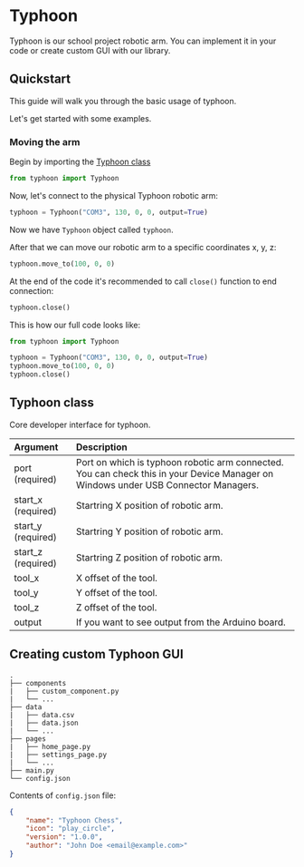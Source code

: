 # Typhoon

Typhoon is our school project robotic arm. You can implement it in your code or create custom GUI with our library.

## Quickstart

This guide will walk you through the basic usage of typhoon.

Let's get started with some examples.

### Moving the arm

Begin by importing the [Typhoon class](#typhoon-class)

```python
from typhoon import Typhoon
```

Now, let's connect to the physical Typhoon robotic arm:

```python
typhoon = Typhoon("COM3", 130, 0, 0, output=True)
```

Now we have `Typhoon` object called `typhoon`.

After that we can move our robotic arm to a specific coordinates x, y, z:

```python
typhoon.move_to(100, 0, 0)
```

At the end of the code it's recommended to call `close()` function to end connection:

```python
typhoon.close()
```

This is how our full code looks like:

```python
from typhoon import Typhoon

typhoon = Typhoon("COM3", 130, 0, 0, output=True)
typhoon.move_to(100, 0, 0)
typhoon.close()
```

## Typhoon class

Core developer interface for typhoon.

| Argument | Description |
| :--- | :--- |
| port (required) | Port on which is typhoon robotic arm connected. You can check this in your Device Manager on Windows under USB Connector Managers. |
| start_x (required) | Startring X position of robotic arm. |
| start_y (required) | Startring Y position of robotic arm. |
| start_z (required) | Startring Z position of robotic arm. |
| tool_x | X offset of the tool. |
| tool_y | Y offset of the tool. |
| tool_z | Z offset of the tool. |
| output | If you want to see output from the Arduino board. |

## Creating custom Typhoon GUI

```
.
├── components
|   ├── custom_component.py
|   └── ...
├── data
|   ├── data.csv
|   ├── data.json
|   └── ...
├── pages
|   ├── home_page.py
|   ├── settings_page.py
|   └── ...
├── main.py
└── config.json
```

Contents of `config.json` file:

```json
{
    "name": "Typhoon Chess",
    "icon": "play_circle",
    "version": "1.0.0",
    "author": "John Doe <email@example.com>"
}
```